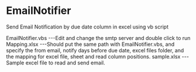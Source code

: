 # EmailNotifier
Send Email Notification by due date column in excel using vb script

EmailNotifier.vbs
---Edit and change the smtp server and double click to run
Mapping.xlsx
---Should put the same path with EmailNotifier.vbs, and specify the from email, notify days before due date, excel files folder, and the mapping for excel file, sheet and read column positions.
sample.xlsx
---Sample excel file to read and send email.
